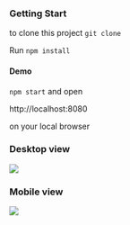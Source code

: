 ### Getting Start
to clone this project 
`git clone` 

Run `npm install`

#### Demo 
`npm start`
and open

http://localhost:8080 

on your local browser

### Desktop view
![](anatta_desktop.gif)


### Mobile view

![](anatta_mobile.gif)